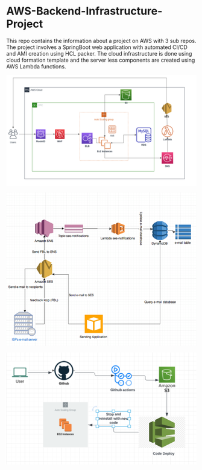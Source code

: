 # AWS-Backend-Infrastructure-Project
This repo contains the information about a project on AWS with 3 sub repos. The project involves a SpringBoot web application with automated CI/CD and AMI creation using HCL packer. The cloud infrastructure is done using cloud formation template and the server less components  are created using AWS Lambda functions.

![image](./static/infrastructure.png)

![image](./static/lambda.png)

![image](./static/cicd.png)